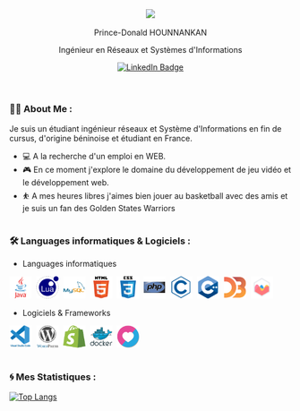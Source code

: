 <div id="header" align="center">
  <img src="https://media.giphy.com/media/lTS1DjozKdTKhpH6lv/giphy.gif" width="100"/>
  
  <p>Prince-Donald HOUNNANKAN</p>
  <p>Ingénieur en Réseaux et Systèmes d'Informations</p>
  
  <div id="badges">
    <a href="https://www.linkedin.com/in/prince-donald-hounnankan-909566177/">
    <img src="https://img.shields.io/badge/LinkedIn-blue?style=for-the-badge&logo=linkedin&logoColor=white" alt="LinkedIn Badge"/>
    </a>
  </div>
  
  <img src="https://komarev.com/ghpvc/?username=Hounnankan7&style=flat-square&color=blue" alt=""/>
  <h1></h1>
  
</div>

### :man_technologist: About Me :
  Je suis un étudiant ingénieur réseaux et Système d'Informations en fin de cursus, d'origine béninoise et étudiant en France.
  - :computer: A la recherche d'un emploi en WEB.
  - :video_game: En ce moment j'explore le domaine du développement de jeu vidéo et le développement web.
  - :bouncing_ball_person: A mes heures libres j'aimes bien jouer au basketball avec des amis et je suis un fan des Golden States Warriors
<h1 align = "center"></h1>

### :hammer_and_wrench: Languages informatiques & Logiciels :
- Languages informatiques
<div>
  <img src="https://github.com/devicons/devicon/blob/master/icons/java/java-original-wordmark.svg" title="Java" alt="Java" width="40" height="40"/>&nbsp;
  <img src="https://github.com/devicons/devicon/blob/master/icons/lua/lua-original-wordmark.svg" title="Lua" alt="Lua" width="40" height="40"/>&nbsp;
  <img src="https://github.com/devicons/devicon/blob/master/icons/mysql/mysql-original-wordmark.svg" title="MySQL" alt="MySQL" width="40" height="40"/>&nbsp;
  <img src="https://github.com/devicons/devicon/blob/master/icons/html5/html5-original-wordmark.svg" title="HTML5" alt="HTML5" width="40" height="40"/>&nbsp;
  <img src="https://github.com/devicons/devicon/blob/master/icons/css3/css3-original-wordmark.svg" title="CSS3" alt="CSS3" width="40" height="40"/>&nbsp;
  <img src="https://github.com/devicons/devicon/blob/master/icons/php/php-original.svg" title="PHP" alt="PHP" width="40" height="40"/>&nbsp;
  <img src="https://github.com/devicons/devicon/blob/master/icons/c/c-line.svg" title="C" alt="C" width="40" height="40"/>&nbsp;
  <img src="https://github.com/devicons/devicon/blob/master/icons/cplusplus/cplusplus-original.svg" title="C++" alt="C++" width="40" height="40"/>&nbsp;
  <img src="https://github.com/devicons/devicon/blob/master/icons/d3js/d3js-original.svg" title="D3js" alt="D3js" width="40" height="40"/>&nbsp;
  <img src="https://github.com/Hounnankan7/Hounnankan7/blob/main/chartjs-logo.svg" title="Chartjs" alt="Chartjs" width="40" height="40"/>&nbsp;
</div>

- Logiciels & Frameworks
<div>
  <img src="https://github.com/devicons/devicon/blob/master/icons/vscode/vscode-original-wordmark.svg" title="VsCode" alt="VsCode" width="40" height="40"/>&nbsp;
  <img src="https://github.com/devicons/devicon/blob/master/icons/wordpress/wordpress-original.svg" title="Wordpress" alt="Wordpress" width="40" height="40"/>&nbsp;
  <img src="https://github.com/Hounnankan7/Hounnankan7/blob/main/Shopify.png" title="Shopify" alt="Shopify" width="40" height="40"/>&nbsp;
  <img src="https://github.com/devicons/devicon/blob/master/icons/docker/docker-original-wordmark.svg" title="Docker" alt="Docker" width="40" height="40"/>&nbsp;
  <img src="https://github.com/Hounnankan7/Hounnankan7/blob/main/144px-love-app-0.10.png" title="Love2D" alt="Love2D" width="40" height="40"/>&nbsp;
</div>
 
<h1 align = "center"></h1>

### :cyclone: Mes Statistiques :

[![Top Langs](https://github-readme-stats.vercel.app/api/top-langs/?username=Hounnankan7&layout=compact)](https://github.com/anuraghazra/github-readme-stats)

###
  
